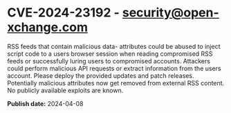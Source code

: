 # CVE-2024-23192 - security@open-xchange.com

RSS feeds that contain malicious data- attributes could be abused to inject script code to a users browser session when reading compromised RSS feeds or successfully luring users to compromised accounts. Attackers could perform malicious API requests or extract information from the users account. Please deploy the provided updates and patch releases. Potentially malicious attributes now get removed from external RSS content. No publicly available exploits are known.

**Publish date:** 2024-04-08
